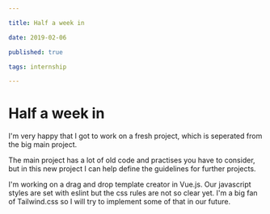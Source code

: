 ```yaml
---

title: Half a week in

date: 2019-02-06

published: true

tags: internship

---
```


# Half a week in

I'm very happy that I got to work on a fresh project, which is seperated from the big main project.

The main project has a lot of old code and practises you have to consider, but in this new project I can help define the guidelines for further projects.

I'm working on a drag and drop template creator in Vue.js. Our javascript styles are set with eslint but the css rules are not so clear yet. I'm a big fan of Tailwind.css so I will try to implement some of that in our future. 
